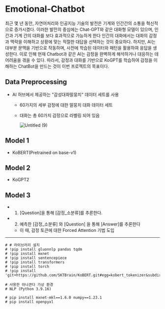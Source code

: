 # Emotional-Chatbot

최근 몇 년 동안, 자연어처리와 인공지능 기술의 발전은 기계와 인간간의 소통을 혁신적으로 증가시켰다. 이러한 발전의 중심에는 Chat-GPT와 같은 대화형 모델이 있으며, 인간과 기계 간의 대화를 보다 효과적으로 가능하게 한다 인간의 대화에서는 대화의 감정과 맥락을 이해하고 상황에 맞는 적절한 대답을 선택하는 것이 중요하다. 하지만, AI는 대부분 문맥을 기반으로 작동하며, 사전에 학습된 데이터와 패턴을 활용하여 응답을 생성한다. 이로 인해 현재 Chatbot과 같은 AI는 감정을 완벽하게 해석하거나 대응하는 데 어려움을 겪을 수 있다. 따라서, 감정과 대화를 기반으로 KoGPT를 학습하여 감정을 이해하는 ChatBot을 만드는 것이 이번 프로젝트의 목표이다.  

## Data Preprocessing
- AI 허브에서 제공하는 "감성대화말뭉치" 데이터 세트를 사용
  - 60가지의 세부 감정에 대한 말뭉치 대화 데이터 세트
  - 대화는 총 60가지 감정으로 라벨링 되어 있음

    ![Untitled (9)](https://github.com/hankyuwon/Emotional-Chatbot/assets/98513704/e2c3ef9f-1b71-4aba-a8dd-abad14253b50)

## Model 1
 - KoBERT(Pretrained on base-v1)

## Model 2
 - KoGPT2

## Model 3
- 1) [Question]을 통해 [감정_소분류]를 추론한다.
- 2) 예측한 [감정_소분류] 와 [Question] 을 통해 [Answer]를 추론한다
  - 이 때, 감정 토큰에 대한 Forced Attention 기법 도입




---
```
# # 라이브러리 설치
# !pip install gluonnlp pandas tqdm
# !pip install mxnet
# !pip install sentencepiece
# !pip install transformers
# !pip install torch
# !pip install 'git+https://github.com/SKTBrain/KoBERT.git#egg=kobert_tokenizer&subdirectory=kobert_hf'

# 사용한 아나콘다 가상 환경
# NLP (Python 3.9.16)

# pip install mxnet-mkl==1.6.0 numpy==1.23.1
# pip install openpyxl
```